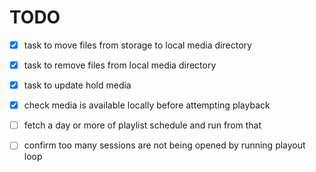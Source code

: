 # TODO

- [x] task to move files from storage to local media directory
- [x] task to remove files from local media directory
- [x] task to update hold media
- [x] check media is available locally before attempting playback
- [ ] fetch a day or more of playlist schedule and run from that

- [ ] confirm too many sessions are not being opened by running playout loop
